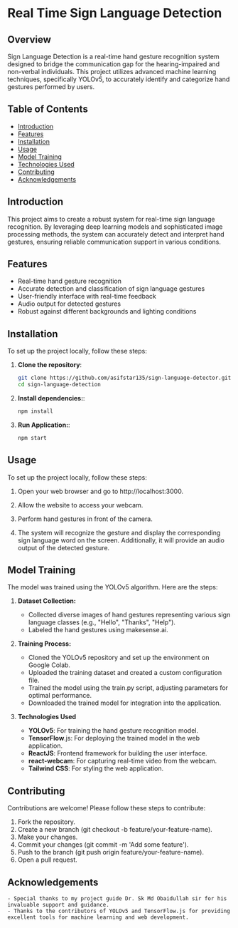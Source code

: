 # Real Time Sign Language Detection

## Overview

Sign Language Detection is a real-time hand gesture recognition system designed to bridge the communication gap for the hearing-impaired and non-verbal individuals. This project utilizes advanced machine learning techniques, specifically YOLOv5, to accurately identify and categorize hand gestures performed by users.

## Table of Contents

- [Introduction](#introduction)
- [Features](#features)
- [Installation](#installation)
- [Usage](#usage)
- [Model Training](#model-training)
- [Technologies Used](#technologies-used)
- [Contributing](#contributing)
- [Acknowledgements](#acknowledgements)

## Introduction

This project aims to create a robust system for real-time sign language recognition. By leveraging deep learning models and sophisticated image processing methods, the system can accurately detect and interpret hand gestures, ensuring reliable communication support in various conditions.

## Features

- Real-time hand gesture recognition
- Accurate detection and classification of sign language gestures
- User-friendly interface with real-time feedback
- Audio output for detected gestures
- Robust against different backgrounds and lighting conditions

## Installation

To set up the project locally, follow these steps:

1. **Clone the repository**:

   ```bash
   git clone https://github.com/asifstar135/sign-language-detector.git
   cd sign-language-detection
   ```

2. **Install dependencies:**:
   ```bash
   npm install
   ```
3. **Run Application:**:
   ```bash
   npm start
   ```

## Usage

To set up the project locally, follow these steps:

1. Open your web browser and go to http://localhost:3000.

2. Allow the website to access your webcam.

3. Perform hand gestures in front of the camera.

4. The system will recognize the gesture and display the corresponding sign language word on the screen. Additionally, it
   will provide an audio output of the detected gesture.

## Model Training

The model was trained using the YOLOv5 algorithm. Here are the steps:

1. **Dataset Collection:**
   - Collected diverse images of hand gestures representing various sign language classes (e.g., "Hello", "Thanks", "Help").
   - Labeled the hand gestures using makesense.ai.
2. **Training Process:**

   - Cloned the YOLOv5 repository and set up the environment on Google Colab.
   - Uploaded the training dataset and created a custom configuration file.
   - Trained the model using the train.py script, adjusting parameters for optimal performance.
   - Downloaded the trained model for integration into the application.

3. **Technologies Used**
   - **YOLOv5**: For training the hand gesture recognition model.
   - **TensorFlow**.js: For deploying the trained model in the web application.
   - **ReactJS**: Frontend framework for building the user interface.
   - **react-webcam**: For capturing real-time video from the webcam.
   - **Tailwind CSS**: For styling the web application.

## Contributing

Contributions are welcome! Please follow these steps to contribute:

1. Fork the repository.
2. Create a new branch (git checkout -b feature/your-feature-name).
3. Make your changes.
4. Commit your changes (git commit -m 'Add some feature').
5. Push to the branch (git push origin feature/your-feature-name).
6. Open a pull request.

## Acknowledgements

    - Special thanks to my project guide Dr. Sk Md Obaidullah sir for his invaluable support and guidance.
    - Thanks to the contributors of YOLOv5 and TensorFlow.js for providing excellent tools for machine learning and web development.
